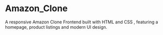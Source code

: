 # Amazon_Clone
A responsive Amazon Clone Frontend built with HTML and CSS , featuring a homepage, product listings and modern UI design.
